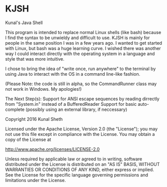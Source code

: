 # KJSH
Kunal's Java Shell

This program is intended to replace normal Linux shells (like bash) because I find the syntax to be unwieldy and difficult to use.
KJSH is mainly for people in the same position I was in a few years ago.
I wanted to get started with Linux, but bash was a huge learning curve.
I wished there was another way I could interact directly with the operating system in a language and style that was more intuitive.

I chose to bring the idea of "write once, run anywhere" to the terminal by using Java to interact with the OS in a command line-like fashion.

(Please Note: the code is still in alpha, so the CommandRunner class may not work in Windows. My apologies!)

The Next Step(s):
Support for ANSI escape sequences by reading dirrectly from "System.in" instead of a BufferedReader
Support for basic auto-complete (possibly using an external library, if neccessary)



Copyright 2016 Kunal Sheth

Licensed under the Apache License, Version 2.0 (the "License");
you may not use this file except in compliance with the License.
You may obtain a copy of the License at

http://www.apache.org/licenses/LICENSE-2.0

Unless required by applicable law or agreed to in writing, software
distributed under the License is distributed on an "AS IS" BASIS,
WITHOUT WARRANTIES OR CONDITIONS OF ANY KIND, either express or implied.
See the License for the specific language governing permissions and
limitations under the License.
